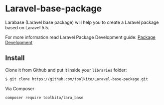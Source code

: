 # Laravel-base-package
Larabase (Laravel base package) will help you to create a Laravel package based on Laravel 5.5.

For more information read Laravel Package Development guide: 
[Package Development](https://laravel.com/docs/5.5/packages)

## Install

Clone it from Github and put it inside your `libraries` folder:

``` bash
$ git clone https://github.com/toolkito/Laravel-base-package.git
```

Via Composer

``` bash
composer require toolkito/lara_base
```
